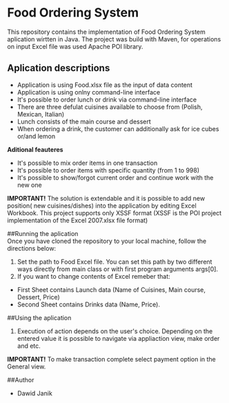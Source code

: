 # Food Ordering System
This repository contains the implementation of Food Ordering System aplication wirtten in Java. The project was build with Maven,
for operations on input Excel file was used Apache POI library.

## Aplication descriptions
- Application is using Food.xlsx file as the input of data content 
- Application is using onlny command-line interface
- It's possible to order lunch or drink via command-line interface
- There are three defulat cuisines available to choose from (Polish, Mexican, Italian)
- Lunch consists of the main course and dessert
- When ordering a drink, the customer can additionally ask for ice cubes or/and lemon  

**Aditional feauteres**
- It's possible to mix order items in one transaction
- It's possible to order items with specific quantity (from 1 to 998)
- It's possible to show/forgot current order and continue work with the new one 

**IMPORTANT!** The solution is extendable and it is possible to add new position( new cuisines/dishes) into the application
by editing Excel Workbook. This project supports only XSSF format 
(XSSF is the POI project implementation of the Excel 2007.xlsx file format)   

##Running the aplication  
Once you have cloned the repository to your local machine, follow the directions below:     
1. Set the path to Food Excel file. You can set this path by two different ways directly from main class 
or with first program arguments args[0].  
2. If you want to change contents of Excel remeber that:
  * First Sheet contains Launch data (Name of Cuisines, Main course, Dessert, Price)
  * Second Sheet contains Drinks data (Name, Price).


##Using the aplication
1. Execution of action depends on the user's choice. Depending on the entered value it is possible to 
navigate via appliaction view, make order and etc.  

**IMPORTANT!** To make transaction complete select payment option in the General view.




##Author
- Dawid Janik
